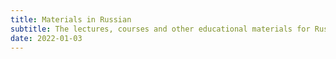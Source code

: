 ```yaml
---
title: Materials in Russian
subtitle: The lectures, courses and other educational materials for Russian speakers
date: 2022-01-03
---
```



